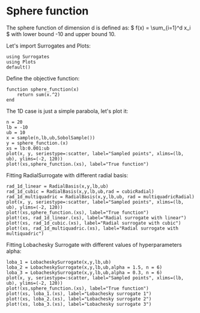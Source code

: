 # Sphere function

The sphere function of dimension d is defined as:
$ f(x) = \sum_{i=1}^d x_i $
with lower bound -10 and upper bound 10.

Let's import Surrogates and Plots:
```@example sphere_function
using Surrogates
using Plots
default()
```

Define the objective function:
```@example sphere_function
function sphere_function(x)
    return sum(x.^2)
end
```

The 1D case is just a simple parabola, let's plot it:
```@example sphere_function
n = 20
lb = -10
ub = 10
x = sample(n,lb,ub,SobolSample())
y = sphere_function.(x)
xs = lb:0.001:ub
plot(x, y, seriestype=:scatter, label="Sampled points", xlims=(lb, ub), ylims=(-2, 120))
plot!(xs,sphere_function.(xs), label="True function")
```

Fitting RadialSurrogate with different radial basis:
```@example sphere_function
rad_1d_linear = RadialBasis(x,y,lb,ub)
rad_1d_cubic = RadialBasis(x,y,lb,ub,rad = cubicRadial)
rad_1d_multiquadric = RadialBasis(x,y,lb,ub, rad = multiquadricRadial)
plot(x, y, seriestype=:scatter, label="Sampled points", xlims=(lb, ub), ylims=(-2, 120))
plot!(xs,sphere_function.(xs), label="True function")
plot!(xs, rad_1d_linear.(xs), label="Radial surrogate with linear")
plot!(xs, rad_1d_cubic.(xs), label="Radial surrogate with cubic")
plot!(xs, rad_1d_multiquadric.(xs), label="Radial surrogate with multiquadric")
```

Fitting Lobachesky Surrogate with different values of hyperparameters alpha:
```@example sphere_function
loba_1 = LobacheskySurrogate(x,y,lb,ub)
loba_2 = LobacheskySurrogate(x,y,lb,ub,alpha = 1.5, n = 6)
loba_3 = LobacheskySurrogate(x,y,lb,ub,alpha = 0.3, n = 6)
plot(x, y, seriestype=:scatter, label="Sampled points", xlims=(lb, ub), ylims=(-2, 120))
plot!(xs,sphere_function.(xs), label="True function")
plot!(xs, loba_1.(xs), label="Lobachesky surrogate 1")
plot!(xs, loba_2.(xs), label="Lobachesky surrogate 2")
plot!(xs, loba_3.(xs), label="Lobachesky surrogate 3")
```
